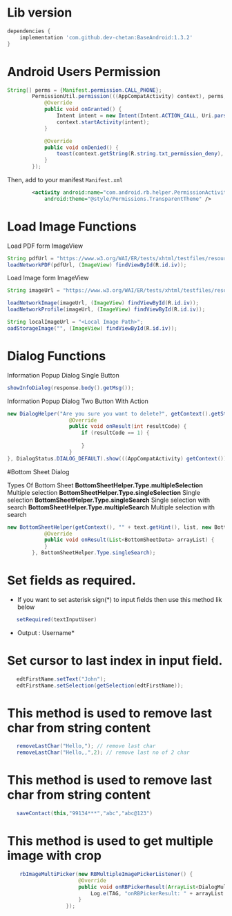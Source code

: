 # Lib version
```gradle
dependencies {
    implementation 'com.github.dev-chetan:BaseAndroid:1.3.2'
}
```

# Android Users Permission
```java
String[] perms = {Manifest.permission.CALL_PHONE};
        PermissionUtil.permission(((AppCompatActivity) context), perms, new PermissionHandler() {
            @Override
            public void onGranted() {
                Intent intent = new Intent(Intent.ACTION_CALL, Uri.parse("tel:" + number));
                context.startActivity(intent);
            }

            @Override
            public void onDenied() {
                toast(context.getString(R.string.txt_permission_deny), context);
            }
        });
```   
Then, add to your manifest `Manifest.xml`
```xml
        <activity android:name="com.android.rb.helper.PermissionActivity"
            android:theme="@style/Permissions.TransparentTheme" />
```
                        
# Load Image Functions

Load PDF form ImageView
```java
String pdfUrl = "https://www.w3.org/WAI/ER/tests/xhtml/testfiles/resources/pdf/dummy.pdf";
loadNetworkPDF(pdfUrl, (ImageView) findViewById(R.id.iv));
```

Load Image form ImageView
```java
String imageUrl = "https://www.w3.org/WAI/ER/tests/xhtml/testfiles/resources/pdf/dummy.png";

loadNetworkImage(imageUrl, (ImageView) findViewById(R.id.iv));
loadNetworkProfile(imageUrl, (ImageView) findViewById(R.id.iv));

String localImageUrl = "<Local Image Path>";
oadStorageImage("", (ImageView) findViewById(R.id.iv));
```

# Dialog Functions

Information Popup Dialog Single Button
```java
showInfoDialog(response.body().getMsg());
```

Information Popup Dialog Two Button With Action
```java
new DialogHelper("Are you sure you want to delete?", getContext().getString(R.string.txt_cancel), getContext().getString(R.string.txt_delete), new DialogHelper.DialogCallBack() {
                    @Override
                    public void onResult(int resultCode) {
                        if (resultCode == 1) {
                            
                        }
                    }
}, DialogStatus.DIALOG_DEFAULT).show(((AppCompatActivity) getContext()).getSupportFragmentManager(), "");
```

#Bottom Sheet Dialog

Types Of Bottom Sheet
**BottomSheetHelper.Type.multipleSelection** Multiple selection
**BottomSheetHelper.Type.singleSelection** Single selection
**BottomSheetHelper.Type.singleSearch** Single selection with search
**BottomSheetHelper.Type.multipleSearch** Multiple selection with search

```java
new BottomSheetHelper(getContext(), "" + text.getHint(), list, new BottomSheetHelper.OnBottomSheetResult() {
            @Override
            public void onResult(List<BottomSheetData> arrayList) {
            }
        }, BottomSheetHelper.Type.singleSearch);
```

# Set fields as required.
 - If you want to set asterisk sign(*) to input fields then use this method lik below
```java
   setRequired(textInputUser)
```
 - Output : Username*

 # Set cursor to last index in input field.
 ```java
    edtFirstName.setText("John");
    edtFirstName.setSelection(getSelection(edtFirstName));
 ```

# This method is used to remove last char from string content
  ```java
     removeLastChar("Hello,"); // remove last char
     removeLastChar("Hello,,",2); // remove last no of 2 char
  ```

# This method is used to remove last char from string content
  ```java
     saveContact(this,"99134***","abc","abc@123")
  ```

# This method is used to get multiple image with crop
  ```java
      rbImageMultiPicker(new RBMultipleImagePickerListener() {
                         @Override
                         public void onRBPickerResult(ArrayList<DialogMultiImageHelper.ImageData> arrayList) {
                             Log.e(TAG, "onRBPickerResult: " + arrayList.size());
                         }
                     });
  ```
